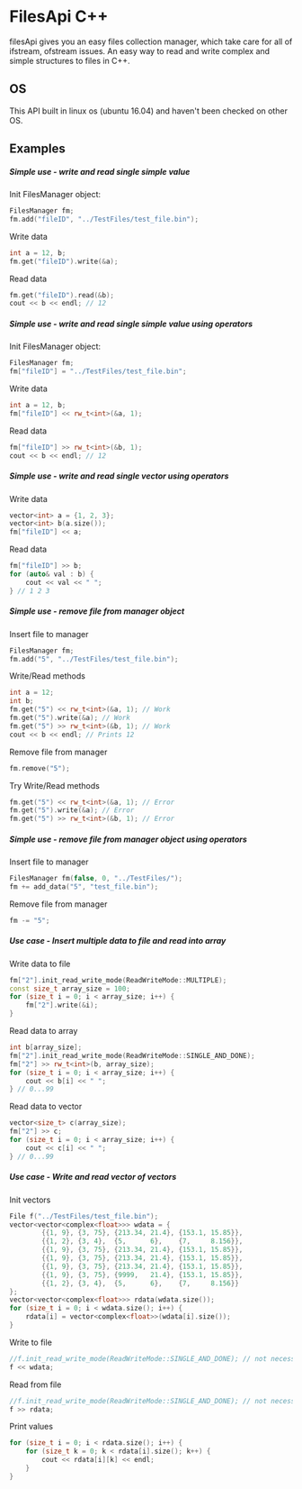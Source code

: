 # FilesApi C++
filesApi gives you an easy files collection manager, which take care for all of ifstream, ofstream issues. An easy way to read and write complex and simple structures to files in C++.

## OS
This API built in linux os (ubuntu 16.04) and haven't been checked on other OS.

## Examples
##### Simple use - write and read single simple value
Init FilesManager object:
```cpp
FilesManager fm;
fm.add("fileID", "../TestFiles/test_file.bin");
```
Write data
```cpp
int a = 12, b;
fm.get("fileID").write(&a);
```
Read data
```cpp
fm.get("fileID").read(&b);
cout << b << endl; // 12
```

##### Simple use - write and read single simple value using operators
Init FilesManager object:
```cpp
FilesManager fm;
fm["fileID"] = "../TestFiles/test_file.bin";
```
Write data
```cpp
int a = 12, b;
fm["fileID"] << rw_t<int>(&a, 1);
```
Read data
```cpp
fm["fileID"] >> rw_t<int>(&b, 1);
cout << b << endl; // 12
```

##### Simple use - write and read single vector using operators
Write data
```cpp
vector<int> a = {1, 2, 3};
vector<int> b(a.size());
fm["fileID"] << a;
```
Read data
```cpp
fm["fileID"] >> b;
for (auto& val : b) {
    cout << val << " ";
} // 1 2 3
```

##### Simple use - remove file from manager object
Insert file to manager
```cpp
FilesManager fm;
fm.add("5", "../TestFiles/test_file.bin");
```
Write/Read methods
```cpp
int a = 12;
int b;
fm.get("5") << rw_t<int>(&a, 1); // Work
fm.get("5").write(&a); // Work
fm.get("5") >> rw_t<int>(&b, 1); // Work
cout << b << endl; // Prints 12
```
Remove file from manager
```cpp
fm.remove("5");
```
Try Write/Read methods
```cpp
fm.get("5") << rw_t<int>(&a, 1); // Error
fm.get("5").write(&a); // Error
fm.get("5") >> rw_t<int>(&b, 1); // Error
```

##### Simple use - remove file from manager object using operators
Insert file to manager
```cpp
FilesManager fm(false, 0, "../TestFiles/");
fm += add_data("5", "test_file.bin");
```
Remove file from manager
```cpp
fm -= "5";
```

##### Use case - Insert multiple data to file and read into array
Write data to file
```cpp
fm["2"].init_read_write_mode(ReadWriteMode::MULTIPLE);
const size_t array_size = 100;
for (size_t i = 0; i < array_size; i++) {
    fm["2"].write(&i);
}
```
Read data to array
```cpp
int b[array_size];
fm["2"].init_read_write_mode(ReadWriteMode::SINGLE_AND_DONE);
fm["2"] >> rw_t<int>(b, array_size);
for (size_t i = 0; i < array_size; i++) {
    cout << b[i] << " ";
} // 0...99
```
Read data to vector
```cpp
vector<size_t> c(array_size);
fm["2"] >> c;
for (size_t i = 0; i < array_size; i++) {
    cout << c[i] << " ";
} // 0...99
```

##### Use case - Write and read vector of vectors
Init vectors
```cpp
File f("../TestFiles/test_file.bin");
vector<vector<complex<float>>> wdata = {
        {{1, 9}, {3, 75}, {213.34, 21.4}, {153.1, 15.85}},
        {{1, 2}, {3, 4},  {5,      6},    {7,     8.156}},
        {{1, 9}, {3, 75}, {213.34, 21.4}, {153.1, 15.85}},
        {{1, 9}, {3, 75}, {213.34, 21.4}, {153.1, 15.85}},
        {{1, 9}, {3, 75}, {213.34, 21.4}, {153.1, 15.85}},
        {{1, 9}, {3, 75}, {9999,   21.4}, {153.1, 15.85}},
        {{1, 2}, {3, 4},  {5,      6},    {7,     8.156}}
};
vector<vector<complex<float>>> rdata(wdata.size());
for (size_t i = 0; i < wdata.size(); i++) {
    rdata[i] = vector<complex<float>>(wdata[i].size());
}
```
Write to file
```cpp
//f.init_read_write_mode(ReadWriteMode::SINGLE_AND_DONE); // not necessary
f << wdata;
```
Read from file
```cpp
//f.init_read_write_mode(ReadWriteMode::SINGLE_AND_DONE); // not necessary
f >> rdata;
```
Print values
```cpp
for (size_t i = 0; i < rdata.size(); i++) {
    for (size_t k = 0; k < rdata[i].size(); k++) {
        cout << rdata[i][k] << endl;
    }
}
```